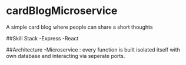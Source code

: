 # cardBlogMicroservice
 A simple card blog where people can share a short thoughts
 
 ##Skill Stack
 -Express
 -React
 
 ##Architecture
 -Microservice : every function is built isolated itself with own database and interacting via seperate ports.
 
